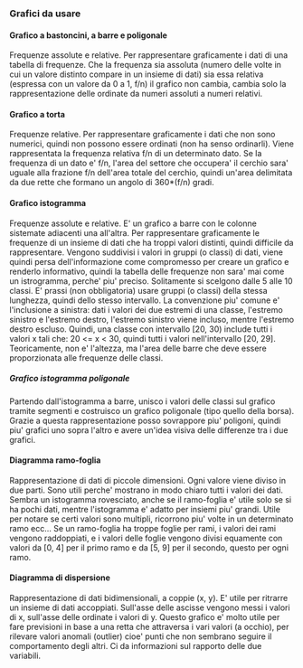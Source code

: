 ### Grafici da usare

#### Grafico a bastoncini, a barre e poligonale

Frequenze assolute e relative. Per rappresentare graficamente i dati di una tabella di frequenze. Che la frequenza sia assoluta (numero delle volte in cui un valore distinto compare in un insieme di dati) sia essa relativa (espressa con un valore da 0 a 1, f/n) il grafico non cambia, cambia solo la rappresentazione delle ordinate da numeri assoluti a numeri relativi.

#### Grafico a torta

Frequenze relative. Per rappresentare graficamente i dati che non sono numerici, quindi non possono essere ordinati (non ha senso ordinarli). Viene rappresentata la frequenza relativa f/n di un determinato dato. Se la frequenza di un dato e' f/n, l'area del settore che occupera' il cerchio sara' uguale alla frazione f/n dell'area totale del cerchio, quindi un'area delimitata da due rette che formano un angolo di 360*(f/n) gradi.

#### Grafico istogramma

Frequenze assolute e relative. E' un grafico a barre con le colonne sistemate adiacenti una all'altra. Per rappresentare graficamente le frequenze di un insieme di dati che ha troppi valori distinti, quindi difficile da rappresentare. Vengono suddivisi i valori in gruppi (o classi) di dati, viene quindi persa dell'informazione come compromesso per creare un grafico e renderlo informativo, quindi la tabella delle frequenze non sara' mai come un istrogramma, perche' piu' preciso. Solitamente si scelgono dalle 5 alle 10 classi. E' prassi (non obbligatoria) usare gruppi (o classi) della stessa lunghezza, quindi dello stesso intervallo. La convenzione piu' comune e' l'inclusione a sinistra: dati i valori dei due estremi di una classe, l'estremo sinistro e l'estremo destro, l'estremo sinistro viene incluso, mentre l'estremo destro escluso. Quindi, una classe con intervallo [20, 30) include tutti i valori x tali che: 20 <= x < 30, quindi tutti i valori nell'intervallo [20, 29]. Teoricamente, non e' l'altezza, ma l'area delle barre che deve essere proporzionata alle frequenze delle classi.

##### Grafico istogramma poligonale

Partendo dall'istogramma a barre, unisco i valori delle classi sul grafico tramite segmenti e costruisco un grafico poligonale (tipo quello della borsa). Grazie a questa rappresentazione posso sovrappore piu' poligoni, quindi piu' grafici uno sopra l'altro e avere un'idea visiva delle differenze tra i due grafici.

#### Diagramma ramo-foglia

Rappresentazione di dati di piccole dimensioni. Ogni valore viene diviso in due parti. Sono utili perche' mostrano in modo chiaro tutti i valori dei dati. Sembra un istogramma rovesciato, anche se il ramo-foglia e' utile solo se si ha pochi dati, mentre l'istogramma e' adatto per insiemi piu' grandi. Utile per notare se certi valori sono multipli, ricorrono piu' volte in un determinato ramo ecc... Se un ramo-foglia ha troppe foglie per rami, i valori dei rami vengono raddoppiati, e i valori delle foglie vengono divisi equamente con valori da [0, 4] per il primo ramo e da [5, 9] per il secondo, questo per ogni ramo.

#### Diagramma di dispersione

Rappresentazione di dati bidimensionali, a coppie (x, y). E' utile per ritrarre un insieme di dati accoppiati. Sull'asse delle ascisse vengono messi i valori di x, sull'asse delle ordinate i valori di y. Questo grafico e' molto utile per fare previsioni in base a una retta che attraversa i vari valori (a occhio), per rilevare valori anomali (outlier) cioe' punti che non sembrano seguire il comportamento degli altri. Ci da informazioni sul rapporto delle due variabili.
